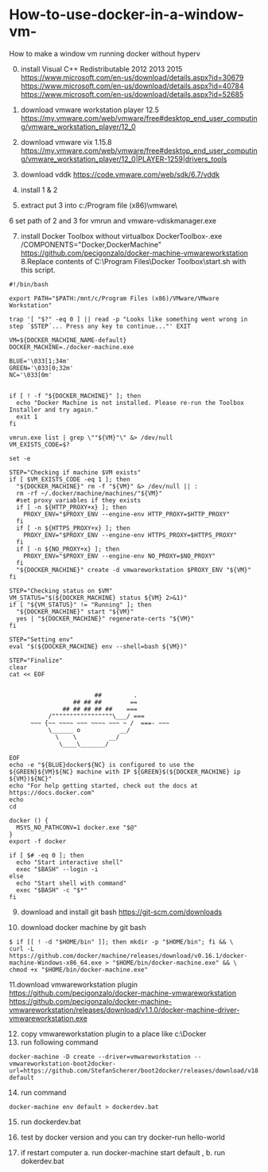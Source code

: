 # How-to-use-docker-in-a-window-vm-
How to make a window vm running docker without hyperv


0. install Visual C++ Redistributable 2012 2013 2015 
https://www.microsoft.com/en-us/download/details.aspx?id=30679
https://www.microsoft.com/en-us/download/details.aspx?id=40784
https://www.microsoft.com/en-us/download/details.aspx?id=52685
1. download vmware workstation player 12.5 
https://my.vmware.com/web/vmware/free#desktop_end_user_computing/vmware_workstation_player/12_0
2. download vmware vix 1.15.8
https://my.vmware.com/web/vmware/free#desktop_end_user_computing/vmware_workstation_player/12_0|PLAYER-1259|drivers_tools
3. download vddk
https://code.vmware.com/web/sdk/6.7/vddk

4. install 1 & 2 
5. extract put 3 into c:/Program file (x86)\vmware\

6  set path of 2 and 3 for vmrun and vmware-vdiskmanager.exe

7. install Docker Toolbox without virtualbox 
   DockerToolbox-.exe /COMPONENTS="Docker,DockerMachine"
   https://github.com/pecigonzalo/docker-machine-vmwareworkstation
8.Replace contents of C:\Program Files\Docker Toolbox\start.sh with this script.
```
#!/bin/bash

export PATH="$PATH:/mnt/c/Program Files (x86)/VMware/VMware Workstation"

trap '[ "$?" -eq 0 ] || read -p "Looks like something went wrong in step ´$STEP´... Press any key to continue..."' EXIT

VM=${DOCKER_MACHINE_NAME-default}
DOCKER_MACHINE=./docker-machine.exe

BLUE='\033[1;34m'
GREEN='\033[0;32m'
NC='\033[0m'


if [ ! -f "${DOCKER_MACHINE}" ]; then
  echo "Docker Machine is not installed. Please re-run the Toolbox Installer and try again."
  exit 1
fi

vmrun.exe list | grep \""${VM}"\" &> /dev/null
VM_EXISTS_CODE=$?

set -e

STEP="Checking if machine $VM exists"
if [ $VM_EXISTS_CODE -eq 1 ]; then
  "${DOCKER_MACHINE}" rm -f "${VM}" &> /dev/null || :
  rm -rf ~/.docker/machine/machines/"${VM}"
  #set proxy variables if they exists
  if [ -n ${HTTP_PROXY+x} ]; then
    PROXY_ENV="$PROXY_ENV --engine-env HTTP_PROXY=$HTTP_PROXY"
  fi
  if [ -n ${HTTPS_PROXY+x} ]; then
    PROXY_ENV="$PROXY_ENV --engine-env HTTPS_PROXY=$HTTPS_PROXY"
  fi
  if [ -n ${NO_PROXY+x} ]; then
    PROXY_ENV="$PROXY_ENV --engine-env NO_PROXY=$NO_PROXY"
  fi  
  "${DOCKER_MACHINE}" create -d vmwareworkstation $PROXY_ENV "${VM}"
fi

STEP="Checking status on $VM"
VM_STATUS="$(${DOCKER_MACHINE} status ${VM} 2>&1)"
if [ "${VM_STATUS}" != "Running" ]; then
  "${DOCKER_MACHINE}" start "${VM}"
  yes | "${DOCKER_MACHINE}" regenerate-certs "${VM}"
fi

STEP="Setting env"
eval "$(${DOCKER_MACHINE} env --shell=bash ${VM})"

STEP="Finalize"
clear
cat << EOF


                        ##         .
                  ## ## ##        ==
               ## ## ## ## ##    ===
           /"""""""""""""""""\___/ ===
      ~~~ {~~ ~~~~ ~~~ ~~~~ ~~~ ~ /  ===- ~~~
           \______ o           __/
             \    \         __/
              \____\_______/

EOF
echo -e "${BLUE}docker${NC} is configured to use the ${GREEN}${VM}${NC} machine with IP ${GREEN}$(${DOCKER_MACHINE} ip ${VM})${NC}"
echo "For help getting started, check out the docs at https://docs.docker.com"
echo
cd

docker () {
  MSYS_NO_PATHCONV=1 docker.exe "$@"
}
export -f docker

if [ $# -eq 0 ]; then
  echo "Start interactive shell"
  exec "$BASH" --login -i
else
  echo "Start shell with command"
  exec "$BASH" -c "$*"
fi

```

9. download and install git bash 
   https://git-scm.com/downloads

10. download docker machine by git bash
```
$ if [[ ! -d "$HOME/bin" ]]; then mkdir -p "$HOME/bin"; fi && \
curl -L https://github.com/docker/machine/releases/download/v0.16.1/docker-machine-Windows-x86_64.exe > "$HOME/bin/docker-machine.exe" && \
chmod +x "$HOME/bin/docker-machine.exe"
```

11.download vmwareworkstation plugin
 https://github.com/pecigonzalo/docker-machine-vmwareworkstation
 https://github.com/pecigonzalo/docker-machine-vmwareworkstation/releases/download/v1.1.0/docker-machine-driver-vmwareworkstation.exe

12. copy vmwareworkstation plugin to a place like c:\Docker
13. run following command
```
docker-machine -D create --driver=vmwareworkstation --vmwareworkstation-boot2docker-  url=https://github.com/StefanScherer/boot2docker/releases/download/v18.09.6/boot2docker.iso default
```
14. run command
```
docker-machine env default > dockerdev.bat
```
15.  run dockerdev.bat

16.  test by docker version and you can try docker-run hello-world

17.  if restart computer  a. run docker-machine start default , b. run dokerdev.bat 
